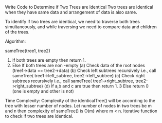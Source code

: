Write Code to Determine if Two Trees are Identical
Two trees are identical when they have same data and arrangement of data is also same.

To identify if two trees are identical, we need to traverse both trees simultaneously, and while traversing we need to compare data and children of the trees.

Algorithm:

sameTree(tree1, tree2)
1. If both trees are empty then return 1.
2. Else If both trees are non -empty
     (a) Check data of the root nodes (tree1->data ==  tree2->data)
     (b) Check left subtrees recursively  i.e., call sameTree( 
          tree1->left_subtree, tree2->left_subtree)
     (c) Check right subtrees recursively  i.e., call sameTree( 
          tree1->right_subtree, tree2->right_subtree)
     (d) If a,b and c are true then return 1.
3  Else return 0 (one is empty and other is not)


Time Complexity:
Complexity of the identicalTree() will be according to the tree with lesser number of nodes. Let number of nodes in two trees be m and n then complexity of sameTree() is O(m) where m < n. Iterative function to check if two trees are identical.